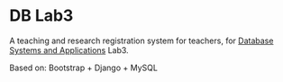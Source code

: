 # DB Lab3
A teaching and research registration system for teachers, 
for [Database Systems and Applications](http://kdelab.ustc.edu.cn/~jpq/courses/db.html) Lab3.

Based on: Bootstrap + Django + MySQL
